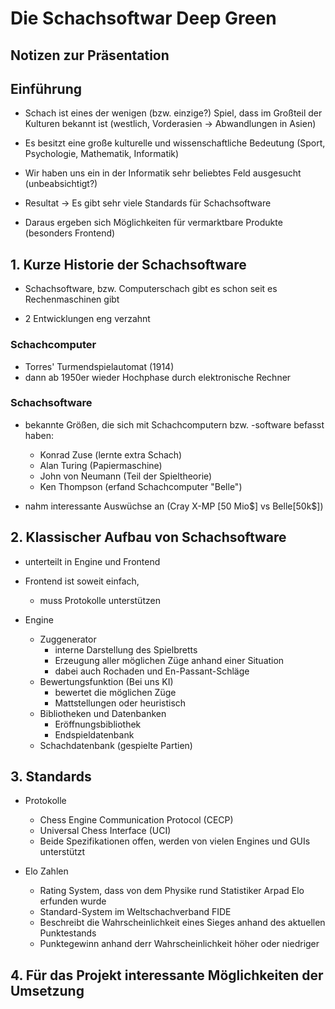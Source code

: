# Die Schachsoftwar Deep Green

## Notizen zur Präsentation

## Einführung

- Schach ist eines der wenigen (bzw. einzige?) Spiel, dass im Großteil der Kulturen bekannt ist (westlich, Vorderasien -> Abwandlungen in Asien)

- Es besitzt eine große kulturelle und wissenschaftliche Bedeutung (Sport, Psychologie, Mathematik, Informatik)

- Wir haben uns ein in der Informatik sehr beliebtes Feld ausgesucht (unbeabsichtigt?)

- Resultat -> Es gibt sehr viele Standards für Schachsoftware

- Daraus ergeben sich Möglichkeiten für vermarktbare Produkte (besonders Frontend)

## 1. Kurze Historie der Schachsoftware

- Schachsoftware, bzw. Computerschach gibt es schon seit es Rechenmaschinen gibt

- 2 Entwicklungen eng verzahnt

### Schachcomputer

- Torres' Turmendspielautomat (1914)
- dann ab 1950er wieder Hochphase durch elektronische Rechner

### Schachsoftware

- bekannte Größen, die sich mit Schachcomputern bzw. -software befasst haben:
    * Konrad Zuse (lernte extra Schach)
    * Alan Turing (Papiermaschine)
    * John von Neumann (Teil der Spieltheorie)
    * Ken Thompson (erfand Schachcomputer "Belle")

- nahm interessante Auswüchse an (Cray X-MP [50 Mio\$] vs Belle[50k\$])

## 2. Klassischer Aufbau von Schachsoftware

- unterteilt in Engine und Frontend

- Frontend ist soweit einfach,
    -  muss Protokolle unterstützen

- Engine
    - Zuggenerator
        - interne Darstellung des Spielbretts
        - Erzeugung aller möglichen Züge anhand einer Situation
        - dabei auch Rochaden und En-Passant-Schläge 
    - Bewertungsfunktion (Bei uns KI)
        - bewertet die möglichen Züge
        - Mattstellungen oder heuristisch
    - Bibliotheken und Datenbanken
        - Eröffnungsbibliothek
        - Endspieldatenbank
    - Schachdatenbank (gespielte Partien)

## 3. Standards

- Protokolle
    * Chess Engine Communication Protocol (CECP)
    * Universal Chess Interface (UCI)
    * Beide Spezifikationen offen, werden von vielen Engines und GUIs unterstützt

- Elo Zahlen
    * Rating System, dass von dem Physike rund Statistiker Arpad Elo erfunden wurde
    * Standard-System im Weltschachverband FIDE
    * Beschreibt die Wahrscheinlichkeit eines Sieges anhand des aktuellen Punktestands
    * Punktegewinn anhand derr Wahrscheinlichkeit höher oder niedriger

## 4. Für das Projekt interessante Möglichkeiten der Umsetzung
